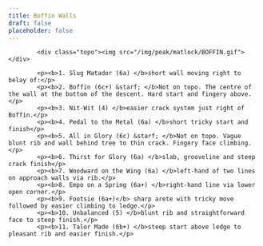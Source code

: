 ```yaml
---
title: Boffin Walls
draft: false
placeholder: false
---
```


            <div class="topo"><img src="/img/peak/matlock/BOFFIN.gif"></div>

            <p><b>1. Slug Matador (6a) </b>short wall moving right to belay of:</p>
            <p><b>2. Boffin (6c+) &starf; </b>Not on topo. The centre of the wall at the bottom of the descent. Hard start and fingery above.</p>
            <p><b>3. Nit-Wit (4) </b>easier crack system just right of Boffin.</p>
            <p><b>4. Pedal to the Metal (6a) </b>short tricky start and finish</p>
            <p><b>5. All in Glory (6c) &starf; </b>Not on topo. Vague blunt rib and wall behind tree to thin crack. Fingery face climbing.</p>
            <p><b>6. Thirst for Glory (6a) </b>slab, grooveline and steep crack finish</p>
            <p><b>7. Woodward on the Wing (6a) </b>left-hand of two lines on approach walls via rib.</p>
            <p><b>8. Empo on a Spring (6a+) </b>right-hand line via lower open corner.</p>
            <p><b>9. Footsie (6a+)</b> sharp arete with tricky move followed by easier climbing to ledge.</p>
            <p><b>10. Unbalanced (5) </b>blunt rib and straightforward face to steep finish.</p>
            <p><b>11. Talor Made (6b+) </b>steep start above ledge to pleasant rib and easier finish.</p>


